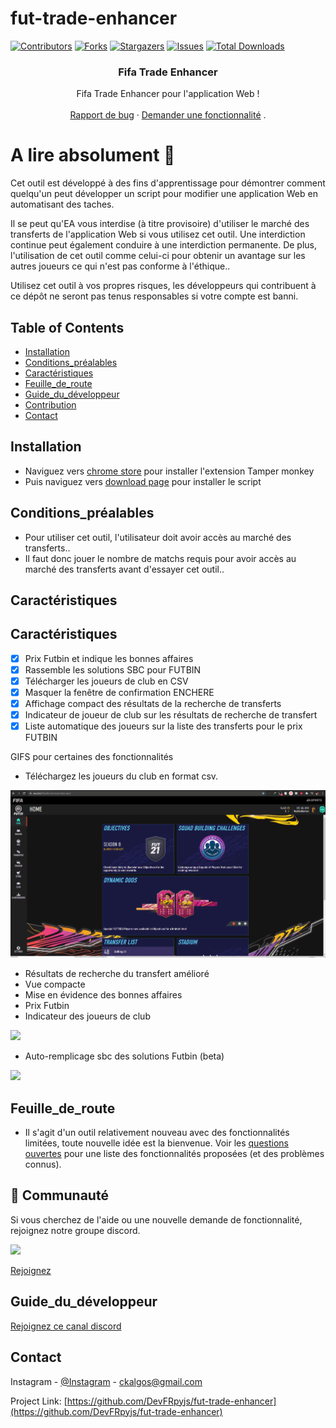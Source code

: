 # fut-trade-enhancer

[![Contributors][contributors-shield]][contributors-url]
[![Forks][forks-shield]][forks-url]
[![Stargazers][stars-shield]][stars-url]
[![Issues][issues-shield]][issues-url]
[![Total Downloads](https://img.shields.io/github/downloads/DevFRpyjs/fut-trade-enhancer/total.svg)]()

<p align="center"> 
  <h3 align="center">Fifa Trade Enhancer</h3>

  <p align="center">
    Fifa Trade Enhancer pour l'application Web !
    <br />  
    <br /> 
    <a href="https://github.com/DevFRpyjs/fut-trade-enhancer/issues">Rapport de bug</a>
    ·
    <a href="https://github.com/DevFRpyjs/fut-trade-enhancer/issues">Demander une fonctionnalité</a>
  .
  
  # A lire absolument :no_entry_sign:
  
  Cet outil est développé à des fins d'apprentissage pour démontrer comment quelqu'un peut développer un script pour modifier une application Web en automatisant des taches.
  
   Il se peut qu'EA vous interdise (à titre provisoire) d'utiliser le marché des transferts de l'application Web si vous utilisez cet outil. Une interdiction continue peut également conduire à une interdiction permanente. De plus, l'utilisation de cet outil comme celui-ci pour obtenir un avantage sur les autres joueurs ce qui n'est pas conforme à l'éthique..  
   
   Utilisez cet outil à vos propres risques, les développeurs qui contribuent à ce dépôt ne seront pas tenus responsables si votre compte est banni.
  </p>
</p>

<!-- TABLE OF CONTENTS -->

## Table of Contents

- [Installation](#installation)
- [Conditions_préalables](#Conditions_préalables)
- [Caractéristiques](#Caractéristiques)
- [Feuille_de_route](#Feuille_de_route)
- [Guide_du_développeur](#Guide_du_développeur)
- [Contribution](#Contribution)
- [Contact](#contact)

<!-- installation -->

## Installation

- Naviguez vers [chrome store](https://chrome.google.com/webstore/detail/tampermonkey/dhdgffkkebhmkfjojejmpbldmpobfkfo?hl=fr-fr) pour installer l'extension Tamper monkey
- Puis naviguez vers [download page](https://github.com/ckalgos/fut-trade-enhancer/releases/latest/download/fut-trade-enhancer.user.js) pour installer le script

## Conditions_préalables

- Pour utiliser cet outil, l'utilisateur doit avoir accès au marché des transferts..
- Il faut donc jouer le nombre de matchs requis pour avoir accès au marché des transferts avant d'essayer cet outil..

<!-- features -->

## Caractéristiques

## Caractéristiques

- [x] Prix Futbin et indique les bonnes affaires
- [x] Rassemble les solutions SBC pour FUTBIN
- [x] Télécharger les joueurs de club en CSV
- [x] Masquer la fenêtre de confirmation ENCHERE
- [x] Affichage compact des résultats de la recherche de transferts
- [x] Indicateur de joueur de club sur les résultats de recherche de transfert
- [x] Liste automatique des joueurs sur la liste des transferts pour le prix FUTBIN

GIFS pour certaines des fonctionnalités

- Téléchargez les joueurs du club en format csv.

![](demos/Club%20Download.gif)

- Résultats de recherche du transfert amélioré
- Vue compacte
- Mise en évidence des bonnes affaires
- Prix Futbin
- Indicateur des joueurs de club

![](demos/Enhanced%20Transfer%20Result.gif)

- Auto-remplicage sbc des solutions Futbin (beta)

![](demos/Auto%20Sbc.gif)

<!-- Feuille_de_route -->

## Feuille_de_route

- Il s'agit d'un outil relativement nouveau avec des fonctionnalités limitées, toute nouvelle idée est la bienvenue.
  Voir les [questions ouvertes](https://github.com/DevFRpyjs/fut-trade-enhancer/issues) pour une liste des fonctionnalités proposées (et des problèmes connus).

## 💬 Communauté

Si vous cherchez de l'aide ou une nouvelle demande de fonctionnalité, rejoignez notre groupe discord.

<img src="https://img.shields.io/discord/1044717314379100191?color=green&label=Discord&logo=discord&logoColor=white">

<a href="https://discord.gg/MKbzeRMQ9Y">Rejoignez</a>

<!-- Guide_du_développeur -->

## Guide_du_développeur

<a href="https://discord.gg/MKbzeRMQ9Y">Rejoignez ce canal discord</a>

<!-- CONTACT -->

## Contact

Instagram - [@Instagram](https://www.instagram.com/ckalgos/) - ckalgos@gmail.com

Project Link: [https://github.com/DevFRpyjs/fut-trade-enhancer](https://github.com/DevFRpyjs/fut-trade-enhancer)

<!-- MARKDOWN LINKS & IMAGES -->

[contributors-shield]: https://img.shields.io/github/contributors/DevFRpyjs/fut-trade-enhancer.svg?style=flat-square
[contributors-url]: https://github.com/DevFRpyjs/fut-trade-enhancer/graphs/contributors
[forks-shield]: https://img.shields.io/github/forks/DevFRpyjs/fut-trade-enhancer.svg?style=flat-square
[forks-url]: https://github.com/DevFRpyjs/fut-trade-enhancer/network/members
[stars-shield]: https://img.shields.io/github/stars/DevFRpyjs/fut-trade-enhancer.svg?style=flat-square
[stars-url]: https://github.com/DevFRpyjs/fut-trade-enhancer/stargazers
[issues-shield]: https://img.shields.io/github/issues/DevFRpyjs/fut-trade-enhancer.svg?style=flat-square
[issues-url]: https://github.com/DevFRpyjs/fut-trade-enhancer/issues
